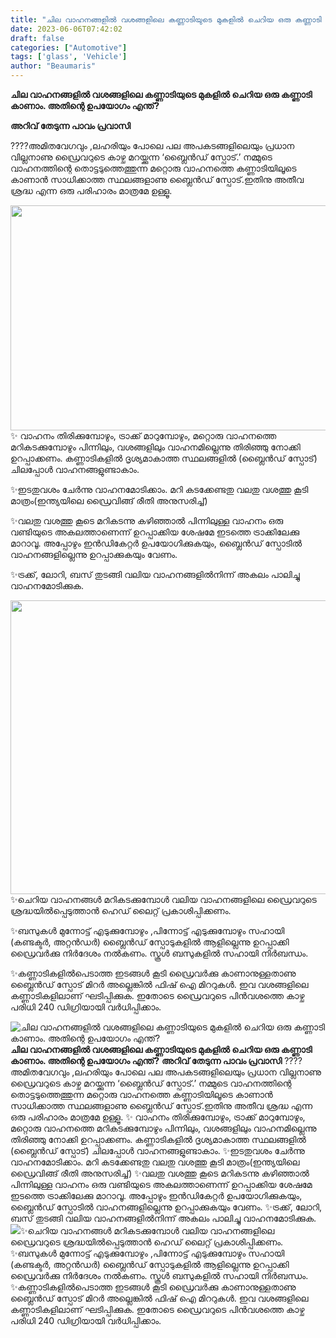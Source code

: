 ```yaml
---
title: "ചില വാഹനങ്ങളിൽ വശങ്ങളിലെ കണ്ണാടിയുടെ മുകളിൽ ചെറിയ ഒരു കണ്ണാടി കാണാം. അതിന്റെ ഉപയോഗം എന്ത്?"
date: 2023-06-06T07:42:02
draft: false
categories: ["Automotive"]
tags: ['glass', 'Vehicle']
author: "Beaumaris"
---
```


<strong>ചില വാഹനങ്ങളിൽ വശങ്ങളിലെ കണ്ണാടിയുടെ മുകളിൽ ചെറിയ ഒരു കണ്ണാടി കാണാം. അതിന്റെ ഉപയോഗം എന്ത്?</strong>

<strong>അറിവ് തേടുന്ന പാവം പ്രവാസി</strong>

????അമിതവേഗവും ,ലഹരിയും പോലെ പല അപകടങ്ങളിലെയും പ്രധാന വില്ലനാണു ഡ്രൈവറുടെ കാഴ്ച മറയ്ക്കുന്ന ‘ബ്ലൈൻഡ് സ്പോട്.’ നമ്മുടെ വാഹനത്തിന്റെ തൊട്ടടുത്തെത്തുന്ന മറ്റൊരു വാഹനത്തെ കണ്ണാടിയിലൂടെ കാണാൻ സാധിക്കാത്ത സ്ഥലങ്ങളാണു ബ്ലൈൻഡ് സ്പോട്.ഇതിനു അതീവ ശ്രദ്ധ എന്ന ഒരു പരിഹാരം മാത്രമേ ഉള്ളൂ.

<a href="https://cdn.boolokam.com/articles/2023/06/axv.jpg"><img class="size-full wp-image-398517 aligncenter" src="https://cdn.boolokam.com/articles/2023/06/axv.jpg" alt="" width="720" height="360" /></a>✨ വാഹനം തിരിക്കുമ്പോഴും, ട്രാക്ക് മാറുമ്പോഴും, മറ്റൊരു വാഹനത്തെ മറികടക്കുമ്പോഴും പിന്നിലും, വശങ്ങളിലും വാഹനമില്ലെന്നു തിരിഞ്ഞു നോക്കി ഉറപ്പാക്കണം. കണ്ണാടികളിൽ ദൃശ്യമാകാത്ത സ്ഥലങ്ങളിൽ (ബ്ലൈൻഡ് സ്പോട്) ചിലപ്പോൾ വാഹനങ്ങളുണ്ടാകാം.

✨ഇടതുവശം ചേർന്നു വാഹനമോടിക്കാം. മറി കടക്കേണ്ടതു വലതു വശത്തു കൂടി മാത്രം(ഇന്ത്യയിലെ ഡ്രൈവിങ്ങ് രീതി അനുസരിച്ച്)

✨വലതു വശത്തു കൂടെ മറികടന്നു കഴിഞ്ഞാൽ പിന്നിലുള്ള വാഹനം ഒരു വണ്ടിയുടെ അകലത്താണെന്ന് ഉറപ്പാക്കിയ ശേഷമേ ഇടത്തെ ട്രാക്കിലേക്കു മാറാവൂ. അപ്പോഴും ഇൻഡികേറ്റർ ഉപയോഗിക്കുകയും, ബ്ലൈൻഡ് സ്പോടിൽ വാഹനങ്ങളില്ലെന്നു ഉറപ്പാക്കുകയും വേണം.

✨ട്രക്ക്, ലോറി, ബസ് തുടങ്ങി വലിയ വാഹനങ്ങളിൽനിന്ന് അകലം പാലിച്ചു വാഹനമോടിക്കുക.

<a href="https://cdn.boolokam.com/articles/2023/06/www.jpg"><img class="size-full wp-image-398518 aligncenter" src="https://cdn.boolokam.com/articles/2023/06/www.jpg" alt="" width="720" height="470" /></a>✨ചെറിയ വാഹനങ്ങൾ മറികടക്കുമ്പോൾ വലിയ വാഹനങ്ങളിലെ ഡ്രൈവറുടെ ശ്രദ്ധയിൽപ്പെടുത്താൻ ഹെഡ് ലൈറ്റ് പ്രകാശിപ്പിക്കണം.

✨ബസുകൾ മുന്നോട്ട് എടുക്കുമ്പോഴും
,പിന്നോട്ട് എടുക്കുമ്പോഴും സഹായി (കണ്ടക്ടർ, അറ്റൻഡർ) ബ്ലൈൻഡ് സ്പോടുകളിൽ ആളില്ലെന്നു ഉറപ്പാക്കി ഡ്രൈവർക്കു നിർദേശം നൽകണം. സ്കൂൾ ബസുകളിൽ സഹായി നിർബന്ധം.

✨കണ്ണാടികളിൽപെടാത്ത ഇടങ്ങൾ കൂടി ഡ്രൈവർക്കു കാണാനുള്ളതാണു ബ്ലൈൻഡ് സ്പോട് മിറർ അല്ലെങ്കിൽ ഫിഷ് ഐ മിററുകൾ. ഇവ വശങ്ങളിലെ കണ്ണാടികളിലാണ് ഘടിപ്പിക്കുക. ഇതോടെ ഡ്രൈവറുടെ പിൻവശത്തെ കാഴ്ച പരിധി 240 ഡിഗ്രിയായി വർധിപ്പിക്കാം.


![ചില വാഹനങ്ങളിൽ വശങ്ങളിലെ കണ്ണാടിയുടെ മുകളിൽ ചെറിയ ഒരു കണ്ണാടി കാണാം. അതിന്റെ ഉപയോഗം എന്ത്?](https://cdn.boolokam.com/articles/2023/06/axv.jpg)**ചില വാഹനങ്ങളിൽ വശങ്ങളിലെ കണ്ണാടിയുടെ മുകളിൽ ചെറിയ ഒരു കണ്ണാടി കാണാം. അതിന്റെ ഉപയോഗം എന്ത്?** **അറിവ് തേടുന്ന പാവം പ്രവാസി** ????അമിതവേഗവും ,ലഹരിയും പോലെ പല അപകടങ്ങളിലെയും പ്രധാന വില്ലനാണു ഡ്രൈവറുടെ കാഴ്ച മറയ്ക്കുന്ന ‘ബ്ലൈൻഡ് സ്പോട്.’ നമ്മുടെ വാഹനത്തിന്റെ തൊട്ടടുത്തെത്തുന്ന മറ്റൊരു വാഹനത്തെ കണ്ണാടിയിലൂടെ കാണാൻ സാധിക്കാത്ത സ്ഥലങ്ങളാണു ബ്ലൈൻഡ് സ്പോട്.ഇതിനു അതീവ ശ്രദ്ധ എന്ന ഒരു പരിഹാരം മാത്രമേ ഉള്ളൂ. [](https://cdn.boolokam.com/articles/2023/06/axv.jpg)✨ വാഹനം തിരിക്കുമ്പോഴും, ട്രാക്ക് മാറുമ്പോഴും, മറ്റൊരു വാഹനത്തെ മറികടക്കുമ്പോഴും പിന്നിലും, വശങ്ങളിലും വാഹനമില്ലെന്നു തിരിഞ്ഞു നോക്കി ഉറപ്പാക്കണം. കണ്ണാടികളിൽ ദൃശ്യമാകാത്ത സ്ഥലങ്ങളിൽ (ബ്ലൈൻഡ് സ്പോട്) ചിലപ്പോൾ വാഹനങ്ങളുണ്ടാകാം. ✨ഇടതുവശം ചേർന്നു വാഹനമോടിക്കാം. മറി കടക്കേണ്ടതു വലതു വശത്തു കൂടി മാത്രം(ഇന്ത്യയിലെ ഡ്രൈവിങ്ങ് രീതി അനുസരിച്ച്) ✨വലതു വശത്തു കൂടെ മറികടന്നു കഴിഞ്ഞാൽ പിന്നിലുള്ള വാഹനം ഒരു വണ്ടിയുടെ അകലത്താണെന്ന് ഉറപ്പാക്കിയ ശേഷമേ ഇടത്തെ ട്രാക്കിലേക്കു മാറാവൂ. അപ്പോഴും ഇൻഡികേറ്റർ ഉപയോഗിക്കുകയും, ബ്ലൈൻഡ് സ്പോടിൽ വാഹനങ്ങളില്ലെന്നു ഉറപ്പാക്കുകയും വേണം. ✨ട്രക്ക്, ലോറി, ബസ് തുടങ്ങി വലിയ വാഹനങ്ങളിൽനിന്ന് അകലം പാലിച്ചു വാഹനമോടിക്കുക. [![](https://cdn.boolokam.com/articles/2023/06/www.jpg)](https://cdn.boolokam.com/articles/2023/06/www.jpg)✨ചെറിയ വാഹനങ്ങൾ മറികടക്കുമ്പോൾ വലിയ വാഹനങ്ങളിലെ ഡ്രൈവറുടെ ശ്രദ്ധയിൽപ്പെടുത്താൻ ഹെഡ് ലൈറ്റ് പ്രകാശിപ്പിക്കണം. ✨ബസുകൾ മുന്നോട്ട് എടുക്കുമ്പോഴും ,പിന്നോട്ട് എടുക്കുമ്പോഴും സഹായി (കണ്ടക്ടർ, അറ്റൻഡർ) ബ്ലൈൻഡ് സ്പോടുകളിൽ ആളില്ലെന്നു ഉറപ്പാക്കി ഡ്രൈവർക്കു നിർദേശം നൽകണം. സ്കൂൾ ബസുകളിൽ സഹായി നിർബന്ധം. ✨കണ്ണാടികളിൽപെടാത്ത ഇടങ്ങൾ കൂടി ഡ്രൈവർക്കു കാണാനുള്ളതാണു ബ്ലൈൻഡ് സ്പോട് മിറർ അല്ലെങ്കിൽ ഫിഷ് ഐ മിററുകൾ. ഇവ വശങ്ങളിലെ കണ്ണാടികളിലാണ് ഘടിപ്പിക്കുക. ഇതോടെ ഡ്രൈവറുടെ പിൻവശത്തെ കാഴ്ച പരിധി 240 ഡിഗ്രിയായി വർധിപ്പിക്കാം.
